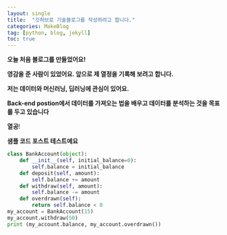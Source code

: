 ```yaml
---
layout: single
title:  "깃허브로 기술블로그를 작성하려고 합니다."
categories: MakeBlog
tag: [python, blog, jekyll]
toc: true
---
```


**오늘 처음 블로그를 만들었어요!**

**영감을 준 사람이 있었어요. 앞으로 제 열정을 기록해 보려고 합니다.**

**저는 데이터와 머신러닝, 딥러닝에 관심이 있어요.**

**Back-end postion에서 데이터를 가져오는 법을 배우고 데이터를 분석하는 것을 목표를 두고 있습니다**



**열공**!



**샘플 코드 포스트 테스트에요**


```python
class BankAccount(object):
    def __init__(self, initial_balance=0):
        self.balance = initial_balance
    def deposit(self, amount):
        self.balance += amount
    def withdraw(self, amount):
        self.balance -= amount
    def overdrawn(self):
        return self.balance < 0
my_account = BankAccount(15)
my_account.withdraw(50)
print (my_account.balance, my_account.overdrawn())
```
